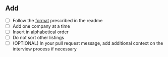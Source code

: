 <!--
Thank you for contributing!

Pull requests that do not adhere to the format will be rejected. Please ensure
you complete the following checkboxes.
-->

## Add <CompanyName>

- [ ] Follow the [format](https://github.com/poteto/hiring-without-whiteboards#format) prescribed in the readme
- [ ] Add one company at a time
- [ ] Insert in alphabetical order
- [ ] Do not sort other listings
- [ ] (OPTIONAL) In your pull request message, add additional context on the interview process if necessary

<!--
Please give additional context about the interview process if necessary.
-->
